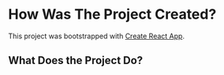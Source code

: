 # How Was The Project Created?

This project was bootstrapped with [Create React App](https://github.com/facebook/create-react-app).

## What Does the Project Do?

